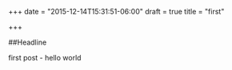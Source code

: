 +++
date = "2015-12-14T15:31:51-06:00"
draft = true
title = "first"

+++

##Headline

first post - hello world
